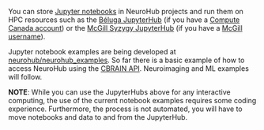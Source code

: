 You can store [Jupyter notebooks](https://jupyter.org) in NeuroHub projects and run them on HPC resources such as the [Béluga JupyterHub](https://jupyterhub.beluga.computecanada.ca) (if you have a [Compute Canada account](https://www.computecanada.ca/research-portal/account-management/apply-for-an-account/)) or the [McGill Syzygy JupyterHub](https://mcgill.syzygy.ca) (if you have a [McGill username](https://mcgill.service-now.com/itportal?id=kb_article&sysparm_article=KB0010641)).


Jupyter notebook examples are being developed at
[neurohub/neurohub_examples](https://github.com/neurohub/neurohub_examples). So far there is a basic example of how to access NeuroHub using the [CBRAIN API](https://portal.cbrain.mcgill.ca/swagger#/).  Neuroimaging and ML examples will follow.

**NOTE**: While you can use the JupyterHubs above for any interactive computing, the use of the current notebook examples requires some coding experience.  Furthermore, the process is not automated, you will have to move notebooks and data to and from the JupyterHub. 
